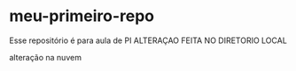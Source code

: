 # meu-primeiro-repo
Esse repositório é para aula de PI
ALTERAÇAO FEITA NO DIRETORIO LOCAL 

alteração na nuvem 
